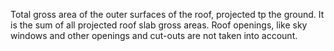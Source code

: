 Total gross area of the outer surfaces of the roof, projected tp the ground. It is the sum of all projected roof slab gross areas. Roof openings, like sky windows and other openings and cut-outs are not taken into account.
